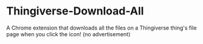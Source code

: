 # Thingiverse-Download-All
A Chrome extension that downloads all the files on a Thingiverse thing's file page when you click the icon! (no advertisement)
